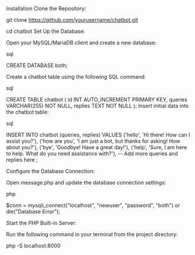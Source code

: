 Installation
Clone the Repository:

git clone https://github.com/yourusername/chatbot.git

cd chatbot
Set Up the Database:

Open your MySQL/MariaDB client and create a new database:

sql

CREATE DATABASE both;

Create a chatbot table using the following SQL command:

sql

CREATE TABLE chatbot (
    id INT AUTO_INCREMENT PRIMARY KEY,
    queries VARCHAR(255) NOT NULL,
    replies TEXT NOT NULL
);
Insert initial data into the chatbot table:

sql

INSERT INTO chatbot (queries, replies) VALUES
('hello', 'Hi there! How can I assist you?'),
('how are you', 'I am just a bot, but thanks for asking! How about you?'),
('bye', 'Goodbye! Have a great day!'),
('help', 'Sure, I am here to help. What do you need assistance with?'),
-- Add more queries and replies here
;

Configure the Database Connection:

Open message.php and update the database connection settings:

php

$conn = mysqli_connect("localhost", "newuser", "password", "both") or die("Database Error");

Start the PHP Built-in Server:

Run the following command in your terminal from the project directory:

php -S localhost:8000
